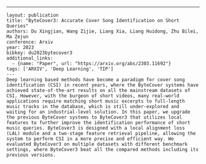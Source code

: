 ---
    layout: publication
    title: "ByteCover3: Accurate Cover Song Identification on Short Queries"
    authors: Du Xingjian, Wang Zijie, Liang Xia, Liang Huidong, Zhu Bilei, Ma Zejun
    conference: Arxiv
    year: 2023
    bibkey: du2023bytecover3
    additional_links:
      - {name: "Paper", url: "https://arxiv.org/abs/2303.11692"}
    tags: ['ARXIV', 'Deep Learning', 'TIP']
    ---
    Deep learning based methods have become a paradigm for cover song identification (CSI) in recent years, where the ByteCover systems have achieved state-of-the-art results on all the mainstream datasets of CSI. However, with the burgeon of short videos, many real-world applications require matching short music excerpts to full-length music tracks in the database, which is still under-explored and waiting for an industrial-level solution. In this paper, we upgrade the previous ByteCover systems to ByteCover3 that utilizes local features to further improve the identification performance of short music queries. ByteCover3 is designed with a local alignment loss (LAL) module and a two-stage feature retrieval pipeline, allowing the system to perform CSI in a more precise and efficient way. We evaluated ByteCover3 on multiple datasets with different benchmark settings, where ByteCover3 beat all the compared methods including its previous versions.